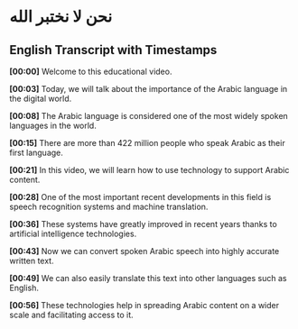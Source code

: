 # نحن لا نختبر الله

## English Transcript with Timestamps

**[00:00]** Welcome to this educational video.

**[00:03]** Today, we will talk about the importance of the Arabic language in the digital world.

**[00:08]** The Arabic language is considered one of the most widely spoken languages in the world.

**[00:15]** There are more than 422 million people who speak Arabic as their first language.

**[00:21]** In this video, we will learn how to use technology to support Arabic content.

**[00:28]** One of the most important recent developments in this field is speech recognition systems and machine translation.

**[00:36]** These systems have greatly improved in recent years thanks to artificial intelligence technologies.

**[00:43]** Now we can convert spoken Arabic speech into highly accurate written text.

**[00:49]** We can also easily translate this text into other languages such as English.

**[00:56]** These technologies help in spreading Arabic content on a wider scale and facilitating access to it.

